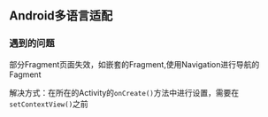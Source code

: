 


## Android多语言适配




### 遇到的问题

部分Fragment页面失效，如嵌套的Fragment,使用Navigation进行导航的Fagment

解决方式：在所在的Activity的`onCreate()`方法中进行设置，需要在`setContextView()`之前